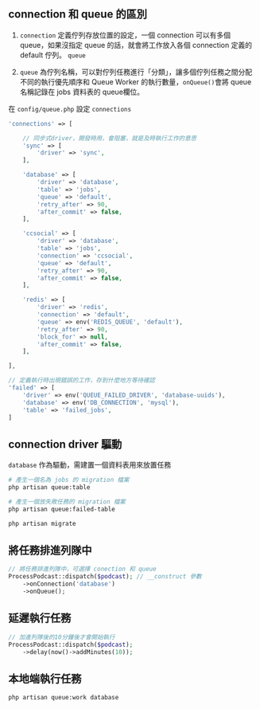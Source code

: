 ## connection 和 queue 的區別
1. `connection` 定義佇列存放位置的設定，一個 connection 可以有多個 queue，如果沒指定 queue 的話，就會將工作放入各個 connection 定義的 default 佇列。
`queue` 

2. `queue` 為佇列名稱，可以對佇列任務進行「分類」，讓多個佇列任務之間分配不同的執行優先順序和 Queue Worker 的執行數量，`onQueue()`會將 queue 名稱記錄在 jobs 資料表的 queue欄位。

在 `config/queue.php` 設定 `connections`
```php
'connections' => [

    // 同步式driver，開發時用，會阻塞，就是及時執行工作的意思
    'sync' => [
        'driver' => 'sync',
    ],

    'database' => [
        'driver' => 'database',
        'table' => 'jobs',
        'queue' => 'default',
        'retry_after' => 90,
        'after_commit' => false,
    ],

    'ccsocial' => [
        'driver' => 'database',
        'table' => 'jobs',
        'connection' => 'ccsocial',
        'queue' => 'default',
        'retry_after' => 90,
        'after_commit' => false,
    ],

    'redis' => [
        'driver' => 'redis',
        'connection' => 'default',
        'queue' => env('REDIS_QUEUE', 'default'),
        'retry_after' => 90,
        'block_for' => null,
        'after_commit' => false,
    ],

],

// 定義執行時出現錯誤的工作，存到什麼地方等待確認
'failed' => [
    'driver' => env('QUEUE_FAILED_DRIVER', 'database-uuids'),
    'database' => env('DB_CONNECTION', 'mysql'),
    'table' => 'failed_jobs',
]
```

## connection driver 驅動
`database` 作為驅動，需建置一個資料表用來放置任務
```sh
# 產生一個名為 jobs 的 migration 檔案
php artisan queue:table

# 產生一個放失敗任務的 migration 檔案
php artisan queue:failed-table

php artisan migrate
```
## 將任務排進列隊中
```php
// 將任務排進列隊中，可選擇 conection 和 queue
ProcessPodcast::dispatch($podcast); // __construct 參數
    ->onConnection('database')
    ->onQueue();
```
## 延遲執行任務
```php
// 加進列隊後的10分鐘後才會開始執行
ProcessPodcast::dispatch($podcast);
    ->delay(now()->addMinutes(10));
```
## 本地端執行任務
```sh
php artisan queue:work database
```
